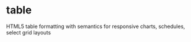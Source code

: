 # table
HTML5 table formatting with semantics for responsive charts, schedules, select grid layouts
